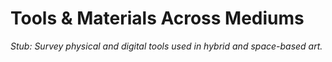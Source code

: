 # Tools & Materials Across Mediums

*Stub: Survey physical and digital tools used in hybrid and space-based art.*